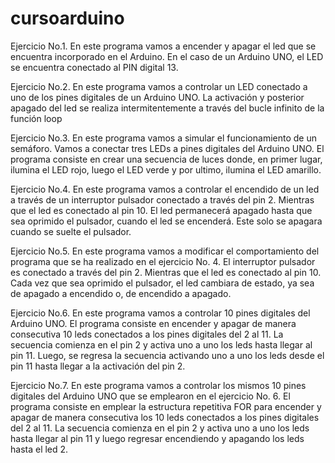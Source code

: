 # cursoarduino

Ejercicio No.1.
En este programa vamos a encender y apagar el led que se encuentra incorporado en el Arduino. En el caso de un Arduino UNO, el LED se encuentra conectado al PIN digital 13.

Ejercicio No.2.
En este programa vamos a controlar un LED conectado a uno de los pines digitales de un Arduino UNO. La activación y posterior apagado del led se realiza intermitentemente a través del bucle infinito de la función loop

Ejercicio No.3.
En este programa vamos a simular el funcionamiento de un semáforo. Vamos a conectar tres LEDs a pines digitales del Arduino UNO. El programa consiste en crear una secuencia de luces donde, en primer lugar, ilumina el LED rojo, luego el LED verde y por ultimo, ilumina el LED amarillo.

Ejercicio No.4.
En este programa vamos a controlar el encendido de un led a través de un interruptor pulsador conectado a través del pin 2. Mientras que el led es conectado al pin 10. El led permanecerá apagado hasta que sea oprimido el pulsador, cuando el led se encenderá. Este solo se apagara cuando se suelte el pulsador.

Ejercicio No.5.
En este programa vamos a modificar el comportamiento del programa que se ha realizado en el ejercicio No. 4. El interruptor pulsador es conectado a través del pin 2. Mientras que el led es conectado al pin 10. Cada vez que sea oprimido el pulsador, el led cambiara de estado, ya sea de apagado a encendido o, de encendido a apagado.

Ejercicio No.6.
En este programa vamos a controlar 10 pines digitales del Arduino UNO. El programa consiste en encender y apagar de manera consecutiva 10 leds conectados a los pines digitales del 2 al 11. La secuencia comienza en el pin 2 y activa uno a uno los leds hasta llegar al pin 11. Luego, se regresa la secuencia activando uno a uno los leds desde el pin 11 hasta llegar a la activación del pin 2.

Ejercicio No.7.
En este programa vamos a controlar los mismos 10 pines digitales del Arduino UNO que se emplearon en el ejercicio No. 6. El programa consiste en emplear la estructura repetitiva FOR para encender y apagar de manera consecutiva los 10 leds conectados a los pines digitales del 2 al 11. La secuencia comienza en el pin 2 y activa uno a uno los leds hasta llegar al pin 11 y luego regresar encendiendo y apagando los leds hasta el led 2.
